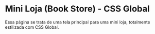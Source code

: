 # Mini Loja (Book Store) - CSS Global

Essa página se trata de uma tela principal para uma mini loja, totalmente estilizada com CSS Global.
